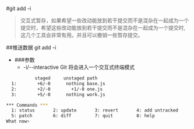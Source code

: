 #git add -i
>交互式暂存，如果希望一些改动能放到若干提交而不是混杂在一起成为一个提交时，希望这些改动能放到若干提交而不是混杂在一起成为一个提交时,这几个工具会非常有用。并且可以撤销一些暂存提交。

##推送数据
    git add -i
    
*   ###参数
    *   -i/--interactive Git 将会进入一个交互式终端模式
   
````bash
           staged     unstaged path
  1:        +6/-0      nothing base.js
  2:        +2/-0        +1/-0 one.js
  3:        +5/-0      nothing work.js

*** Commands ***
  1: status       2: update       3: revert       4: add untracked
  5: patch        6: diff         7: quit         8: help
What now> 
````